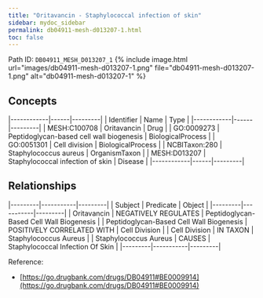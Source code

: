 ```yaml
---
title: "Oritavancin - Staphylococcal infection of skin"
sidebar: mydoc_sidebar
permalink: db04911-mesh-d013207-1.html
toc: false 
---
```



Path ID: `DB04911_MESH_D013207_1`
{% include image.html url="images/db04911-mesh-d013207-1.png" file="db04911-mesh-d013207-1.png" alt="db04911-mesh-d013207-1" %}

## Concepts

|------------|------|---------|
| Identifier | Name | Type    |
|------------|------|---------|
| MESH:C100708 | Oritavancin | Drug |
| GO:0009273 | Peptidoglycan-based cell wall biogenesis | BiologicalProcess |
| GO:0051301 | Cell division | BiologicalProcess |
| NCBITaxon:280 | Staphylococcus aureus | OrganismTaxon |
| MESH:D013207 | Staphylococcal infection of skin | Disease |
|------------|------|---------|

## Relationships

|---------|-----------|---------|
| Subject | Predicate | Object  |
|---------|-----------|---------|
| Oritavancin | NEGATIVELY REGULATES | Peptidoglycan-Based Cell Wall Biogenesis |
| Peptidoglycan-Based Cell Wall Biogenesis | POSITIVELY CORRELATED WITH | Cell Division |
| Cell Division | IN TAXON | Staphylococcus Aureus |
| Staphylococcus Aureus | CAUSES | Staphylococcal Infection Of Skin |
|---------|-----------|---------|

Reference: 
  - [https://go.drugbank.com/drugs/DB04911#BE0009914](https://go.drugbank.com/drugs/DB04911#BE0009914)
